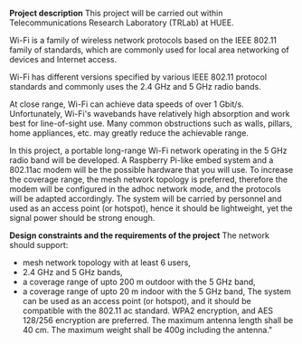 **Project description**
This project will be carried out within Telecommunications Research Laboratory (TRLab) at HUEE.

Wi-Fi is a family of wireless network protocols based on the IEEE 802.11 family of standards, which are commonly used for local area networking of devices and Internet access.

Wi-Fi has different versions specified by various IEEE 802.11 protocol standards and commonly uses the 2.4 GHz and 5 GHz radio bands.

At close range, Wi-Fi can achieve data speeds of over 1 Gbit/s. Unfortunately, Wi-Fi's wavebands have relatively high absorption and work best for line-of-sight use. Many common obstructions such as walls, pillars, home appliances, etc. may greatly reduce the achievable range.

In this project, a portable long-range Wi-Fi network operating in the 5 GHz radio band will be developed. A Raspberry Pi-like embed system and a 802.11ac modem will be the possible hardware that you will use. To increase the coverage range, the mesh network topology is preferred, therefore the modem will be configured in the adhoc network mode, and the protocols will be adapted accordingly. The system will be carried by personnel and used as an access point (or hotspot), hence it should be lightweight, yet the signal power should be strong enough.

**Design constraints and the requirements of the project**
The network should support:
- mesh network topology with at least 6 users,
- 2.4 GHz and 5 GHz bands,
- a coverage range of upto 200 m outdoor with the 5 GHz band,
- a coverage range of upto 20 m indoor with the 5 GHz band,
The system can be used as an access point (or hotspot), and it should be compatible with the 802.11 ac standard.
WPA2 encryption, and AES 128/256 encryption are preferred.
The maximum antenna length shall be 40 cm. The maximum weight shall be 400g including the antenna."
